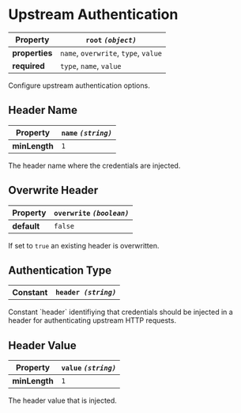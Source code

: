 
# Upstream Authentication

| Property | `root` *`(object)`* |
 | --- | --- |
| **properties** | `name`, `overwrite`, `type`, `value` |
| **required** | `type`, `name`, `value` |

Configure upstream authentication options.

## Header Name

| Property | `name` *`(string)`* |
 | --- | --- |
| **minLength** | `1` |

The header name where the credentials are injected.

## Overwrite Header

| Property | `overwrite` *`(boolean)`* |
 | --- | --- |
| **default** | `false` |

If set to `true` an existing header is overwritten.

## Authentication Type

<table><tr><th>Constant</th><th><code>header <i>(string)</i></code></th></tr></table>
Constant `header` identifiying that credentials should be injected in a header for authenticating upstream HTTP requests.

## Header Value

| Property | `value` *`(string)`* |
 | --- | --- |
| **minLength** | `1` |

The header value that is injected.